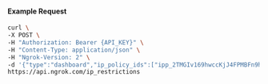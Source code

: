 <!-- Code generated for API Clients. DO NOT EDIT. -->

#### Example Request

```bash
curl \
-X POST \
-H "Authorization: Bearer {API_KEY}" \
-H "Content-Type: application/json" \
-H "Ngrok-Version: 2" \
-d '{"type":"dashboard","ip_policy_ids":["ipp_2TMGIv169hwccKjJ4FPMBFn9hK4"]}' \
https://api.ngrok.com/ip_restrictions
```
